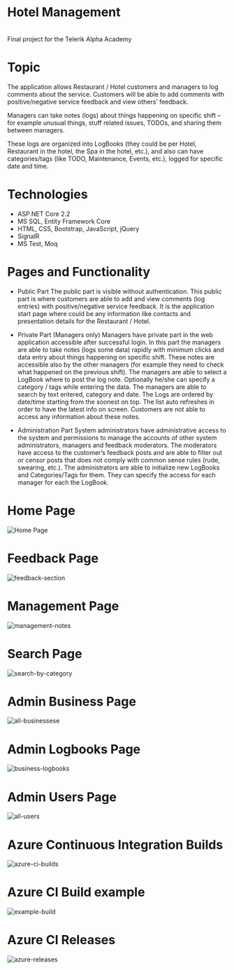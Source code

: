 # Hotel Management
<br>
Final project for the Telerik Alpha Academy

# Topic
The application allows Restaurant / Hotel customers and managers to log comments about the service. Customers will be able to add comments with positive/negative service feedback and view others’ feedback.

Managers can take notes (logs) about things happening on specific shift – for example unusual things, stuff related issues, TODOs, and sharing them between managers.

These logs are organized into LogBooks (they could be per Hotel, Restaurant in the hotel, the Spa in the hotel, etc.), and also can have categories/tags (like TODO, Maintenance, Events, etc.), logged for specific date and time.

# Technologies
- ASP.NET Core 2.2 
- MS SQL, Entity Framework Core
- HTML, CSS, Bootstrap, JavaScript, jQuery
- SignalR
- MS Test, Moq

# Pages and Functionality
- Public Part
The public part is visible without authentication.
This public part is where customers are able to add and view comments (log entries) with positive/negative service feedback. It is the application start page where could be any information like contacts and presentation details for the Restaurant / Hotel.

- Private Part (Managers only)
Managers have private part in the web application accessible after successful login.
In this part the managers are able to take notes (logs some data) rapidly with minimum clicks and data entry about things happening on specific shift. These notes are accessible also by the other managers (for example they need to check what happened on the previous shift).
The managers are able to select a LogBook where to post the log note. Optionally he/she can specify a category / tags while entering the data.
The managers are able to search by text entered, category and date. The Logs are ordered by date/time starting from the soonest on top. The list  auto refreshes in order to have the latest info on screen.
Customers are not able to access any information about these notes.

- Administration Part
System administrators have administrative access to the system and permissions to manage the accounts of other system administrators, managers and feedback moderators.
The moderators have access to the customer’s feedback posts and are able to filter out or censor posts that does not comply with common sense rules (rude, swearing, etc.).
The administrators are able to initialize new LogBooks and Categories/Tags for them. They can specify the access for each manager for each the LogBook.



# Home Page
![Home Page](homepage.png)<br>
# Feedback Page
![feedback-section](feedback-section.png)<br>
# Management Page
![management-notes](management-notes.png)<br>
# Search Page
![search-by-category](search-by-category.png)<br>
# Admin Business Page
![all-businessese](all-businesses.png)<br>
# Admin Logbooks Page
![business-logbooks](business-logbooks.png)<br>
# Admin Users Page
![all-users](all-users.png)<br>
# Azure Continuous Integration Builds
![azure-ci-builds](azure-ci-builds.png)<br>
# Azure CI Build example
![example-build](example-build.png)<br>
# Azure CI Releases
![azure-releases](azure-releases.png)<br>